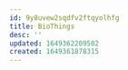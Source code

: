 ```yaml
---
id: 9y8uvew2sqdfv2ftqyolhfg
title: BioThings
desc: ''
updated: 1649362209502
created: 1649361878315
---
```



